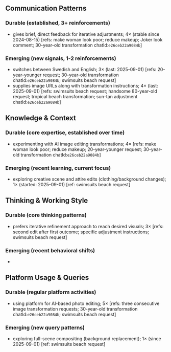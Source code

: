 ## Communication Patterns
### Durable (established, 3+ reinforcements)
- gives brief, direct feedback for iterative adjustments; 4× (stable since 2024-08-15) [refs: make woman look poor; reduce makeup; Joker look comment; 30-year-old transformation chatId:`e26ceb22a9084b`]

### Emerging (new signals, 1-2 reinforcements)
- switches between Swedish and English; 3× (last: 2025-09-01) [refs: 20-year-younger request; 30-year-old transformation chatId:`e26ceb22a9084b`; swimsuits beach request]
- supplies image URLs along with transformation instructions; 4× (last: 2025-09-01) [refs: swimsuits beach request; handsome 80-year-old request; tropical beach transformation; sun-tan adjustment chatId:`e26ceb22a9084b`]

## Knowledge & Context
### Durable (core expertise, established over time)
- experimenting with AI image editing transformations; 4× [refs: make woman look poor; reduce makeup; 20-year-younger request; 30-year-old transformation chatId:`e26ceb22a9084b`]

### Emerging (recent learning, current focus)
- exploring creative scene and attire edits (clothing/background changes); 1× (started: 2025-09-01) [ref: swimsuits beach request]

## Thinking & Working Style
### Durable (core thinking patterns)
- prefers iterative refinement approach to reach desired visuals; 3× [refs: second edit after first outcome; specific adjustment instructions; swimsuits beach request]

### Emerging (recent behavioral shifts)
- 

## Platform Usage & Queries
### Durable (regular platform activities)
- using platform for AI-based photo editing; 5× [refs: three consecutive image transformation requests; 30-year-old transformation chatId:`e26ceb22a9084b`; swimsuits beach request]

### Emerging (new query patterns)
- exploring full-scene compositing (background replacement); 1× (since 2025-09-01) [ref: swimsuits beach request]